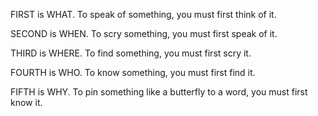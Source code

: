 FIRST is WHAT. To speak of something, you must first think of it. 

SECOND is WHEN. To scry something, you must first speak of it.

THIRD is WHERE. To find something, you must first scry it.

FOURTH is WHO. To know something, you must first find it.

FIFTH is WHY. To pin something like a butterfly to a word, you must first know it.
